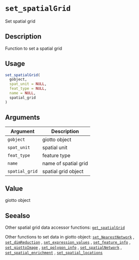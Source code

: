 # `set_spatialGrid`

Set spatial grid


## Description

Function to set a spatial grid


## Usage

```r
set_spatialGrid(
  gobject,
  spat_unit = NULL,
  feat_type = NULL,
  name = NULL,
  spatial_grid
)
```


## Arguments

Argument      |Description
------------- |----------------
`gobject`     |     giotto object
`spat_unit`     |     spatial unit
`feat_type`     |     feature type
`name`     |     name of spatial grid
`spatial_grid`     |     spatial grid object


## Value

giotto object


## Seealso

Other spatial grid data accessor functions:
 [`get_spatialGrid`](#getspatialgrid) 
 
 Other functions to set data in giotto object:
 [`set_NearestNetwork`](#setnearestnetwork) ,
 [`set_dimReduction`](#setdimreduction) ,
 [`set_expression_values`](#setexpressionvalues) ,
 [`set_feature_info`](#setfeatureinfo) ,
 [`set_giottoImage`](#setgiottoimage) ,
 [`set_polygon_info`](#setpolygoninfo) ,
 [`set_spatialNetwork`](#setspatialnetwork) ,
 [`set_spatial_enrichment`](#setspatialenrichment) ,
 [`set_spatial_locations`](#setspatiallocations)


